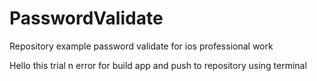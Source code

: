 # PasswordValidate
Repository example password validate for ios professional work


Hello this trial n error for build app and push to repository using terminal 

